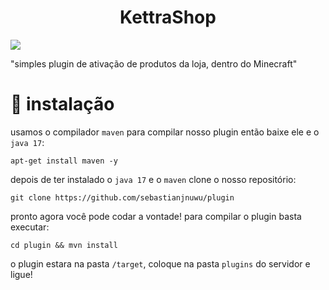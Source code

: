 <h1 align="center">KettraShop</h1>

![](https://www.minecraft.net/content/dam/minecraft/community/floatinghouse.png.transform/minecraft-image-small/image.png)

"simples plugin de ativação de produtos da loja, dentro do Minecraft"

# 🔗 instalação

 usamos o compilador `maven` para compilar nosso plugin então baixe ele e o `java 17`:
 ```
 apt-get install maven -y 
 ```
 
 depois de ter instalado o `java 17` e o `maven` clone o nosso repositório:
 ```
git clone https://github.com/sebastianjnuwu/plugin
```

 pronto agora você pode codar a vontade! para compilar o plugin basta executar:
 ```
 cd plugin && mvn install
```

o plugin estara na pasta `/target`, coloque na pasta `plugins` do servidor e ligue!
